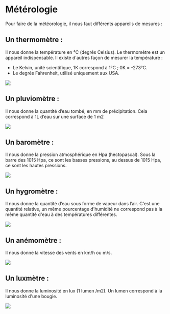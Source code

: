 # Métérologie

Pour faire de la météorologie, il nous faut différents appareils de mesures : 
## Un thermomètre : 


Il nous donne la température en °C (degrés Celsius). Le thermomètre est un appareil indispensable. Il existe d'autres façon de mesurer la température : 

* Le Kelvin, unité scientifique, 1K correspond à 1°C ; 0K = -273°C.
* Le degrés Fahrenheit, utilisé uniquement aux USA. 

![](https://media.centrakor.com/catalog/product/cache/image/800x800/0ee134d6d987b4a4dd752d2524c88dff/t/h/thermometre-interieur-exterieur-plastique-h-20-5cm-33387_33387_FRN01_WEB_7.jpg)

## Un pluviomètre : 

Il nous donne la quantité d’eau tombé, en mm de précipitation. Cela correspond à 1L d’eau sur une surface de 1 m2

![](https://images-na.ssl-images-amazon.com/images/I/5194EJrMPAL._SX466_.jpg)

## Un baromètre : 

Il nous donne la pression atmosphérique en Hpa (hectopascal). 
Sous la barre des 1015 Hpa, ce sont les basses pressions, au dessus de 1015 Hpa, ce sont les hautes pressions. 

![](https://static.fnac-static.com/multimedia/Images/39/31/33/33/3319092-1505-1540-1/tsp20170522121743/Nature-Barometre-3-en-1-avec-thermometre-et-hygrometre-20-cm.jpg)

## Un hygromètre : 

Il nous donne la quantité d’eau sous forme de vapeur dans l’air. C'est une quantité relative, un même pourcentage d'humidité ne correspond pas à la même quantité d'eau à des températures différentes. 

![](https://static.greenweez.com/images/products/2000/600/bon-plan-greenweez-3-thermometre-hygrometre-de-jardin.jpg)

## Un anémomètre : 

Il nous donne la vitesse des vents en km/h ou m/s.

![](https://www.universmeteo.com/assets/images/articles/thumbs/lg/anemometre_3coupelles.jpg)

## Un luxmètre : 

Il nous donne la luminosité en lux (1 lumen /m2). Un lumen correspond à la luminosité d'une bougie. 

![](https://encrypted-tbn0.gstatic.com/images?q=tbn:ANd9GcSOQRU7QI41icx_1lMElUXSX9AziK6cxeV0nw&usqp=CAU)


